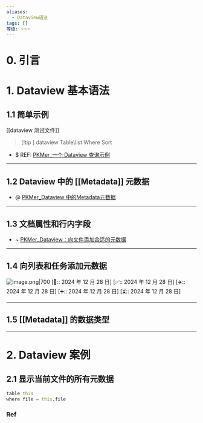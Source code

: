 ```yaml
---
aliases:
  - Dataview语法
tags: []
等级: ⭐⭐⭐
---
```


# 0. 引言


# 1. Dataview 基本语法
## 1.1 简单示例
[[dataview 测试文件]]
> [!tip ] dataview
> Table\list
> Where
> Sort


- $ REF: [PKMer_一个 Dataview 查询示例](https://pkmer.cn/Pkmer-Docs/10-obsidian/obsidian%E7%A4%BE%E5%8C%BA%E6%8F%92%E4%BB%B6/dataview/dataview%E5%9F%BA%E6%9C%AC%E8%AF%AD%E6%B3%95/01---%E7%AE%80%E5%8D%95%E7%A4%BA%E4%BE%8B/)
---
## 1.2 Dataview 中的 [[Metadata]] 元数据

- @ [PKMer_Dataview 中的Metadata元数据](https://pkmer.cn/Pkmer-Docs/10-obsidian/obsidian%E7%A4%BE%E5%8C%BA%E6%8F%92%E4%BB%B6/dataview/dataview%E5%9F%BA%E6%9C%AC%E8%AF%AD%E6%B3%95/10---metadata-%E5%85%83%E6%95%B0%E6%8D%AE/)
---
## 1.3 文档属性和行内字段

- ~ [PKMer_Dataview：向文件添加合适的元数据](https://pkmer.cn/Pkmer-Docs/10-obsidian/obsidian%E7%A4%BE%E5%8C%BA%E6%8F%92%E4%BB%B6/dataview/dataview%E5%9F%BA%E6%9C%AC%E8%AF%AD%E6%B3%95/11---%E6%B7%BB%E5%8A%A0%E5%85%83%E6%95%B0%E6%8D%AE%E8%87%B3%E6%96%87%E4%BB%B6/)
---
## 1.4 向列表和任务添加元数据
![image.png|700](https://fig-1321973591.cos.ap-nanjing.myqcloud.com/20241228173342.png)
[📆:: 2024 年 12 月 28 日]
[✅:: 2024 年 12 月 28 日]
[✈️:: 2024 年 12 月 28 日]
[➕:: 2024 年 12 月 28 日]
[⏳:: 2024 年 12 月 28 日]

---
## 1.5 [[Metadata]] 的数据类型

---
# 2. Dataview 案例
## 2.1 显示当前文件的所有元数据
```d
table this
where file = this.file
```
### Ref
 